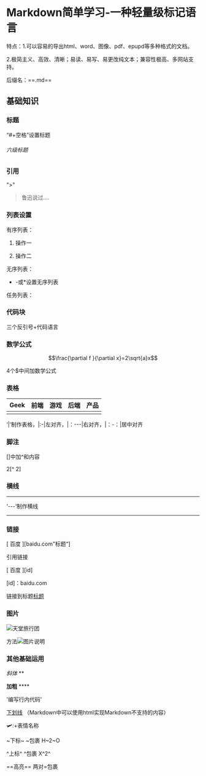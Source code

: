 # Markdown简单学习-一种轻量级标记语言

特点：1.可以容易的导出html、word、图像、pdf、epupd等多种格式的文档。

​            2.极简主义、高效、清晰；易读、易写、易更改纯文本；兼容性极高、多网站支持。

后缀名：==.md==

## 基础知识

### 标题

“#+空格”设置标题

###### 六级标题

### 引用

">"

> 鲁迅说过....

### 列表设置

有序列表：

1. 操作一

2. 操作二

无序列表：

- -或*设置无序列表

任务列表：





### 代码块

三个反引号+代码语言

### 数学公式

$$\frac{\partial f }{\partial x}=2\sqrt{a}x$$

4个$中间加数学公式

### 表格

| Geek | 前端 | 游戏 | 后端 | 产品 |
| ---- | ---- | ---- | ---- | ---- |
|      |      |      |      |      |

‘|’制作表格，|:-|左对齐，|：---|右对齐，|：-：|居中对齐

### 脚注

[]中加^和内容

2[^ 2]

### 横线

---

‘---’制作横线

---

### 链接

[ 百度 ][baidu.com"标题“]

引用链接

[ 百度 ][id]

[id]：baidu.com

链接到标题[标题](#标题)

### 图片

![天堂旅行团](https://p5.itc.cn/images01/20210817/f2da37fa1e3648eba827269fbb450e79.jpeg)

方法![图片说明](图片链接)

### 其他基础运用

*斜体* **

 **加粗** ****

'编写行内代码' 

<u>下划线</u> <u></u>（Markdown中可以使用html实现Markdown不支持的内容）

:small_airplane::+表情名称

~下标~    ~包裹      H~2~O

^上标^    ^包裹   X^2^

==高亮==    两对=包裹





















 





 





















 







